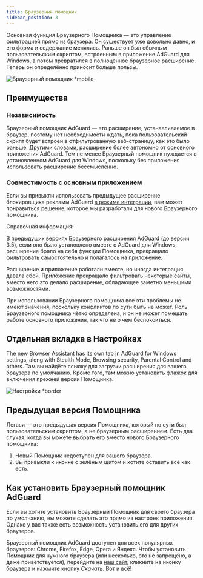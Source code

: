 ```yaml
---
title: Браузерный помощник
sidebar_position: 3
---
```


Основная функция Браузерного Помощника — это управление фильтрацией прямо из браузера. Он существует уже довольно давно, и его форма и содержание менялись. Раньше он был обычным пользовательским скриптом, встроенным в приложение AdGuard для Windows, а потом превратился в полноценное браузерное расширение. Теперь он определённо приносит больше пользы.

![Браузерный помощник *mobile](https://cdn.adtidy.org/content/kb/ad_blocker/windows/browser-assistant/assistant-menu.png)

## Преимущества

### Независимость

Браузерный помощник AdGuard — это расширение, устанавливаемое в браузер, поэтому нет необходимости ждать, пока пользовательский скрипт будет встроен в отфильтрованную веб-страницу, как это было раньше. Другими словами, расширение более автономно от основного приложения AdGuard. Тем не менее Браузерный помощник нуждается в установленном AdGuard для Windows, поскольку без приложения использовать расширение бессмысленно.

### Совместимость с основным приложением

Если вы привыкли использовать предыдущее расширение блокировщика рекламы AdGuard [в режиме интеграции](/adguard-browser-extension/integration-mode), вам может понравиться решение, которое мы разработали для нового Браузерного помощника.

Справочная информация:

В предыдущих версиях Браузерного расширения AdGuard (до версии 3.5), если оно было установлено вместе с AdGuard для Windows, расширение брало на себя функции Помощника, прекращало фильтровать самостоятельно и полагалось на приложение.

Расширение и приложение работали вместе, но иногда интеграция давала сбой. Приложение прекращало фильтровать некоторые сайты, вместо него это делало расширение, обладающее заметно меньшими возможностями.

При использовании Браузерного помощника все эти проблемы не имеют значения, поскольку конфликтов по сути быть не может. Роль Браузерного помощника чётко определена, и он не может помешать работе основного приложения, так что не о чем беспокоиться.

## Отдельная вкладка в Настройках

The new Browser Assistant has its own tab in AdGuard for Windows settings, along with Stealth Mode, Browsing security, Parental Control and others. Там вы найдёте ссылку для загрузки расширения для вашего браузера по умолчанию. Кроме того, там можно установить флажок для включения прежней версии Помощника.

![Настройки *border](https://cdn.adtidy.org/content/kb/ad_blocker/windows/browser-assistant/browser-assistant.png)

## Предыдущая версия Помощника

Легаси — это предыдущая версия Помощника, который по сути был пользовательским скриптом, а не браузерным расширением. Есть два случая, когда вы можете выбрать его вместо нового Браузерного помощника:

1. Новый Помощник недоступен для вашего браузера.
1. Вы привыкли к иконке с зелёным щитом и хотите оставить всё как есть.

## Как установить Браузерный помощник AdGuard

Если вы хотите установить Браузерный Помощник для своего браузера по умолчанию, вы можете сделать это прямо из настроек приложения. Однако у вас также есть возможность установить его для других браузеров.

Браузерный помощник AdGuard доступен для всех популярных браузеров: Chrome, Firefox, Edge, Opera и Яндекс. Чтобы установить Помощник для нужного браузера (или несколько, это не запрещено, а даже приветствуется), перейдите на [наш сайт](https://adguard.com/adguard-assistant/overview.html), кликните на иконку браузера и нажмите кнопку *Скачать*. Вот и всё!
